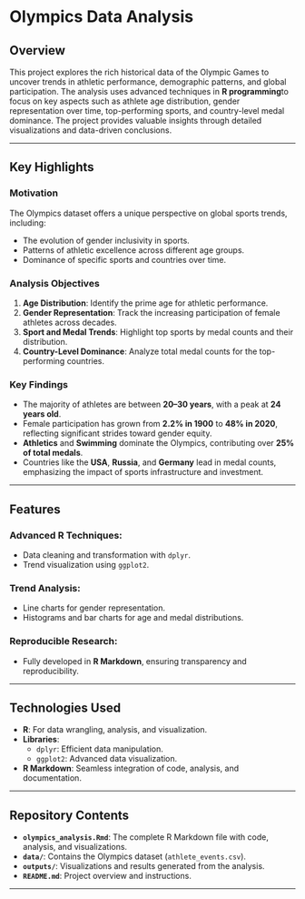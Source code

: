 # Olympics Data Analysis

## Overview

This project explores the rich historical data of the Olympic Games to uncover trends in athletic performance, demographic patterns, and global participation. The analysis uses advanced techniques in **R programming**to focus on key aspects such as athlete age distribution, gender representation over time, top-performing sports, and country-level medal dominance. The project provides valuable insights through detailed visualizations and data-driven conclusions.

---

## Key Highlights

### Motivation
The Olympics dataset offers a unique perspective on global sports trends, including:
- The evolution of gender inclusivity in sports.
- Patterns of athletic excellence across different age groups.
- Dominance of specific sports and countries over time.

### Analysis Objectives
1. **Age Distribution**: Identify the prime age for athletic performance.
2. **Gender Representation**: Track the increasing participation of female athletes across decades.
3. **Sport and Medal Trends**: Highlight top sports by medal counts and their distribution.
4. **Country-Level Dominance**: Analyze total medal counts for the top-performing countries.

### Key Findings
- The majority of athletes are between **20–30 years**, with a peak at **24 years old**.
- Female participation has grown from **2.2% in 1900** to **48% in 2020**, reflecting significant strides toward gender equity.
- **Athletics** and **Swimming** dominate the Olympics, contributing over **25% of total medals**.
- Countries like the **USA**, **Russia**, and **Germany** lead in medal counts, emphasizing the impact of sports infrastructure and investment.

---

## Features

### Advanced R Techniques:
- Data cleaning and transformation with `dplyr`.
- Trend visualization using `ggplot2`.

### Trend Analysis:
- Line charts for gender representation.
- Histograms and bar charts for age and medal distributions.

### Reproducible Research:
- Fully developed in **R Markdown**, ensuring transparency and reproducibility.

---

## Technologies Used
- **R**: For data wrangling, analysis, and visualization.
- **Libraries**:
  - `dplyr`: Efficient data manipulation.
  - `ggplot2`: Advanced data visualization.
- **R Markdown**: Seamless integration of code, analysis, and documentation.

---

## Repository Contents
- **`olympics_analysis.Rmd`**: The complete R Markdown file with code, analysis, and visualizations.
- **`data/`**: Contains the Olympics dataset (`athlete_events.csv`).
- **`outputs/`**: Visualizations and results generated from the analysis.
- **`README.md`**: Project overview and instructions.

---
